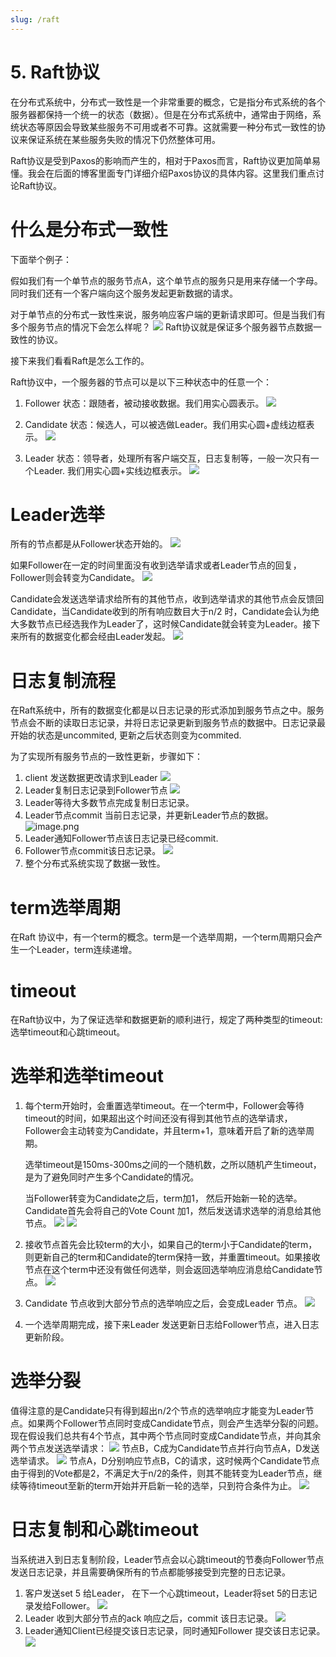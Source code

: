 ```yaml
---
slug: /raft
---
```


# 5. Raft协议

在分布式系统中，分布式一致性是一个非常重要的概念，它是指分布式系统的各个服务器都保持一个统一的状态（数据）。但是在分布式系统中，通常由于网络，系统状态等原因会导致某些服务不可用或者不可靠。这就需要一种分布式一致性的协议来保证系统在某些服务失败的情况下仍然整体可用。

Raft协议是受到Paxos的影响而产生的，相对于Paxos而言，Raft协议更加简单易懂。我会在后面的博客里面专门详细介绍Paxos协议的具体内容。这里我们重点讨论Raft协议。

# 什么是分布式一致性
下面举个例子：

假如我们有一个单节点的服务节点A，这个单节点的服务只是用来存储一个字母。同时我们还有一个客户端向这个服务发起更新数据的请求。

对于单节点的分布式一致性来说，服务响应客户端的更新请求即可。但是当我们有多个服务节点的情况下会怎么样呢？
![](https://p3-juejin.byteimg.com/tos-cn-i-k3u1fbpfcp/d5bd088e7bd7447ea7489e4e4c902b63~tplv-k3u1fbpfcp-zoom-1.image)
Raft协议就是保证多个服务器节点数据一致性的协议。

接下来我们看看Raft是怎么工作的。

Raft协议中，一个服务器的节点可以是以下三种状态中的任意一个：

1. Follower 状态：跟随者，被动接收数据。我们用实心圆表示。
![](https://p3-juejin.byteimg.com/tos-cn-i-k3u1fbpfcp/04c31b64d7de4ae68b811997052e790a~tplv-k3u1fbpfcp-zoom-1.image)

2. Candidate 状态：候选人，可以被选做Leader。我们用实心圆+虚线边框表示。
![](https://p3-juejin.byteimg.com/tos-cn-i-k3u1fbpfcp/02f539f0c0d7402f91e135865f643d6f~tplv-k3u1fbpfcp-zoom-1.image)
3. Leader 状态：领导者，处理所有客户端交互，日志复制等，一般一次只有一个Leader. 我们用实心圆+实线边框表示。
![](https://p3-juejin.byteimg.com/tos-cn-i-k3u1fbpfcp/af865a1e40d94344908b4c270aeb907d~tplv-k3u1fbpfcp-zoom-1.image)


# Leader选举
所有的节点都是从Follower状态开始的。
![](https://p3-juejin.byteimg.com/tos-cn-i-k3u1fbpfcp/dc4c94d3d82b4f7f82a8e5be81b20476~tplv-k3u1fbpfcp-zoom-1.image)


如果Follower在一定的时间里面没有收到选举请求或者Leader节点的回复，Follower则会转变为Candidate。
![](https://p3-juejin.byteimg.com/tos-cn-i-k3u1fbpfcp/550be17f34964754b507f6ab2eb9e591~tplv-k3u1fbpfcp-zoom-1.image)

Candidate会发送选举请求给所有的其他节点，收到选举请求的其他节点会反馈回Candidate，当Candidate收到的所有响应数目大于n/2 时，Candidate会认为绝大多数节点已经选我作为Leader了，这时候Candidate就会转变为Leader。接下来所有的数据变化都会经由Leader发起。
![](https://p3-juejin.byteimg.com/tos-cn-i-k3u1fbpfcp/2b97491799ec4951a73318dec25aa225~tplv-k3u1fbpfcp-zoom-1.image)

# 日志复制流程
在Raft系统中，所有的数据变化都是以日志记录的形式添加到服务节点之中。服务节点会不断的读取日志记录，并将日志记录更新到服务节点的数据中。日志记录最开始的状态是uncommited, 更新之后状态则变为commited.

为了实现所有服务节点的一致性更新，步骤如下：

 1. client 发送数据更改请求到Leader
![](https://p3-juejin.byteimg.com/tos-cn-i-k3u1fbpfcp/3321305d756f4f908f29dde7a0cceb17~tplv-k3u1fbpfcp-zoom-1.image)
 2. Leader复制日志记录到Follower节点
![](https://p3-juejin.byteimg.com/tos-cn-i-k3u1fbpfcp/ea69a83ca55a4494b153ee68ec968454~tplv-k3u1fbpfcp-zoom-1.image)
 3. Leader等待大多数节点完成复制日志记录。
 4. Leader节点commit 当前日志记录，并更新Leader节点的数据。
![image.png](https://p3-juejin.byteimg.com/tos-cn-i-k3u1fbpfcp/ae5a143b96944749abc5ea1abd14c3b7~tplv-k3u1fbpfcp-zoom-1.image)
 5. Leader通知Follower节点该日志记录已经commit.
 6. Follower节点commit该日志记录。
![](https://p3-juejin.byteimg.com/tos-cn-i-k3u1fbpfcp/d89fee3823094eec955186c0ac750894~tplv-k3u1fbpfcp-zoom-1.image)
 7. 整个分布式系统实现了数据一致性。

# term选举周期
在Raft 协议中，有一个term的概念。term是一个选举周期，一个term周期只会产生一个Leader，term连续递增。
# timeout
在Raft协议中，为了保证选举和数据更新的顺利进行，规定了两种类型的timeout:
选举timeout和心跳timeout。

# 选举和选举timeout

 1. 每个term开始时，会重置选举timeout。在一个term中，Follower会等待timeout的时间，如果超出这个时间还没有得到其他节点的选举请求，Follower会主动转变为Candidate，并且term+1，意味着开启了新的选举周期。

	选举timeout是150ms-300ms之间的一个随机数，之所以随机产生timeout，是为了避免同时产生多个Candidate的情况。

	当Follower转变为Candidate之后，term加1， 然后开始新一轮的选举。Candidate首先会将自己的Vote Count 加1，然后发送请求选举的消息给其他节点。
![](https://p3-juejin.byteimg.com/tos-cn-i-k3u1fbpfcp/17494d3d071e417291fb5fe060a42e21~tplv-k3u1fbpfcp-zoom-1.image)
![](https://p3-juejin.byteimg.com/tos-cn-i-k3u1fbpfcp/b923f87d369247f0a86f7a0da1dd0914~tplv-k3u1fbpfcp-zoom-1.image)
 2. 接收节点首先会比较term的大小，如果自己的term小于Candidate的term，则更新自己的term和Candidate的term保持一致，并重置timeout。如果接收节点在这个term中还没有做任何选举，则会返回选举响应消息给Candidate节点。
![](https://p3-juejin.byteimg.com/tos-cn-i-k3u1fbpfcp/fba1f26c406f4419afb5cc62d6a9d2e8~tplv-k3u1fbpfcp-zoom-1.image)

3. Candidate 节点收到大部分节点的选举响应之后，会变成Leader 节点。
![](https://p3-juejin.byteimg.com/tos-cn-i-k3u1fbpfcp/91e9b4d2d25545cb9799da2592b0157b~tplv-k3u1fbpfcp-zoom-1.image)

4. 一个选举周期完成，接下来Leader 发送更新日志给Follower节点，进入日志更新阶段。

# 选举分裂
值得注意的是Candidate只有得到超出n/2个节点的选举响应才能变为Leader节点。如果两个Follower节点同时变成Candidate节点，则会产生选举分裂的问题。
现在假设我们总共有4个节点，其中两个节点同时变成Candidate节点，并向其余两个节点发送选举请求：
![](https://p3-juejin.byteimg.com/tos-cn-i-k3u1fbpfcp/4509b768d1114333a96b92396ade7f53~tplv-k3u1fbpfcp-zoom-1.image)
节点B，C成为Candidate节点并行向节点A，D发送选举请求。
![](https://p3-juejin.byteimg.com/tos-cn-i-k3u1fbpfcp/9ed8848d81aa483cbc4791340a2f087c~tplv-k3u1fbpfcp-zoom-1.image)
节点A，D分别响应节点B，C的请求，这时候两个Candidate节点由于得到的Vote都是2，不满足大于n/2的条件，则其不能转变为Leader节点，继续等待timeout至新的term开始并开启新一轮的选举，只到符合条件为止。
![](https://p3-juejin.byteimg.com/tos-cn-i-k3u1fbpfcp/c96a8165e80f4bf8b72b0147394b0a58~tplv-k3u1fbpfcp-zoom-1.image)
# 日志复制和心跳timeout
当系统进入到日志复制阶段，Leader节点会以心跳timeout的节奏向Follower节点发送日志记录，并且需要确保所有的节点都能够接受到完整的日志记录。
1. 客户发送set 5 给Leader， 在下一个心跳timeout，Leader将set 5的日志记录发给Follower。
![](https://p3-juejin.byteimg.com/tos-cn-i-k3u1fbpfcp/e4f2562286f141c88158acf7d1a8ed4c~tplv-k3u1fbpfcp-zoom-1.image)
2. Leader 收到大部分节点的ack 响应之后，commit 该日志记录。
![](https://p3-juejin.byteimg.com/tos-cn-i-k3u1fbpfcp/226c835849cf43f9b51e4ffbec6c1a8e~tplv-k3u1fbpfcp-zoom-1.image)
3. Leader通知Client已经提交该日志记录，同时通知Follower 提交该日志记录。
![](https://p3-juejin.byteimg.com/tos-cn-i-k3u1fbpfcp/4a50473f4d1b4a119d57a76ac133ee47~tplv-k3u1fbpfcp-zoom-1.image)

